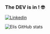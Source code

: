 ### The DEV is in ! 🤓

[![Linkedin](https://img.shields.io/badge/LinkedIn-0077B5?style=for-the-badge&logo=linkedin&logoColor=white
)](https://www.linkedin.com/in/elisabeth-cavalcante-500a8969)

![Elis GitHub stats](https://github-readme-stats.vercel.app/api?username=ElisCavalcante&show_icons=true&theme=radical)


